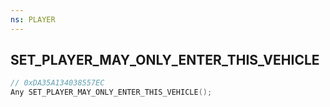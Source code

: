 ```yaml
---
ns: PLAYER
---
```

## SET_PLAYER_MAY_ONLY_ENTER_THIS_VEHICLE

```c
// 0xDA35A134038557EC
Any SET_PLAYER_MAY_ONLY_ENTER_THIS_VEHICLE();
```

